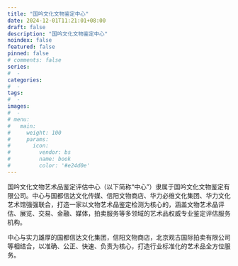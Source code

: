 ```yaml
---
title: "国吟文化文物鉴定中心"
date: 2024-12-01T11:21:01+08:00
draft: false
description: "国吟文化文物鉴定中心"
noindex: false
featured: false
pinned: false
# comments: false
series:
#  - 
categories:
#  - 
tags:
#  - 
images:
#  - 
# menu:
#   main:
#     weight: 100
#     params:
#       icon:
#         vendor: bs
#         name: book
#         color: '#e24d0e'
---
```



国吟文化文物艺术品鉴定评估中心（以下简称“中心”）隶属于国吟文化文物鉴定有限公司。中心与国都信达文化传媒、信阳文物商店、华力必维文化集团、华力文化艺术馆强强联合，打造一家以文物艺术品鉴定检测为核心的，涵盖文物艺术品评估、展览、交易、金融、媒体，拍卖服务等多领域的艺术品权威专业鉴定评估服务机构。

中心与实力雄厚的国都信达文化集团，信阳文物商店，北京观古国际拍卖有限公司等相结合，以准确、公正、快速、负责为核心，打造行业标准化的艺术品全方位服务。
